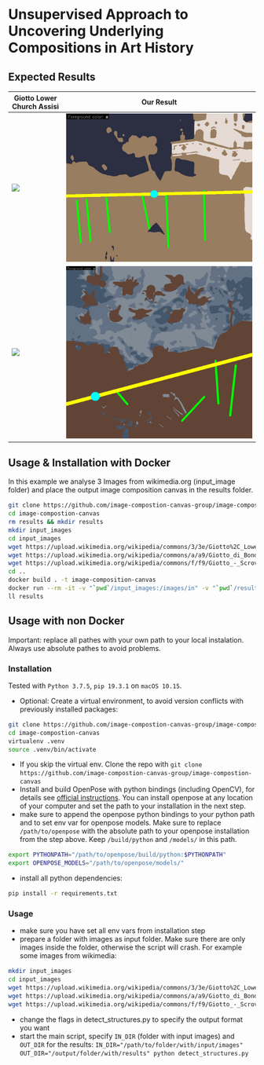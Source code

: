 # Unsupervised Approach to Uncovering Underlying Compositions in Art History

## Expected Results

| Giotto Lower Church Assisi  | Our Result |
| ------------- | ------------- |
| <img src="https://upload.wikimedia.org/wikipedia/commons/3/3e/Giotto%2C_Lower_Church_Assisi%2C_The_Visitation_01.jpg" width="100%">  | <img src="./results/Giotto%2C_Lower_Church_Assisi%2C_The_Visitation_01.jpg_final_colored_canvas.jpg" width="100%"> |
| <img src="https://upload.wikimedia.org/wikipedia/commons/a/a9/Giotto_di_Bondone_009.jpg" width="100%">  | <img src="./results/Giotto_di_Bondone_009.jpg_final_colored_canvas.jpg" width="100%"> |

## Usage & Installation with Docker
In this example we analyse 3 Images from wikimedia.org (input_image folder) and place the output image composition canvas in the results folder.
```bash
git clone https://github.com/image-compostion-canvas-group/image-compostion-canvas
cd image-compostion-canvas
rm results && mkdir results
mkdir input_images
cd input_images
wget https://upload.wikimedia.org/wikipedia/commons/3/3e/Giotto%2C_Lower_Church_Assisi%2C_The_Visitation_01.jpg
wget https://upload.wikimedia.org/wikipedia/commons/a/a9/Giotto_di_Bondone_009.jpg
wget https://upload.wikimedia.org/wikipedia/commons/f/f9/Giotto_-_Scrovegni_-_-18-_-_Adoration_of_the_Magi.jpg
cd ..
docker build . -t image-composition-canvas
docker run --rm -it -v "`pwd`/input_images:/images/in" -v "`pwd`/results:/images/out" image-composition-canvas
ll results
```

## Usage with non Docker
Important: replace all pathes with your own path to your local instalation. Always use absolute pathes to avoid problems.
### Installation
Tested with `Python 3.7.5`, `pip 19.3.1` on `macOS 10.15`.

* Optional: Create a virtual environment, to avoid version conflicts with previously installed packages:
```bash
git clone https://github.com/image-compostion-canvas-group/image-compostion-canvas
cd image-compostion-canvas
virtualenv .venv
source .venv/bin/activate
``` 
* If you skip the virtual env. Clone the repo with `git clone https://github.com/image-compostion-canvas-group/image-compostion-canvas`
* Install and build OpenPose with python bindings (including OpenCV), for details see [official instructions](https://github.com/CMU-Perceptual-Computing-Lab/openpose/blob/master/doc/installation.md#installation). You can install openpose at any location of your computer and set the path to your installation in the next step.
* make sure to append the openpose python bindings to your python path and to set env var for openpose models. Make sure to replace `/path/to/openpose` with the absolute path to your openpose installation from the step above. Keep `/build/python` and `/models/` in this path.
```bash
export PYTHONPATH="/path/to/openpose/build/python:$PYTHONPATH"
export OPENPOSE_MODELS="/path/to/openpose/models/"
```
* install all python dependencies:
```bash
pip install -r requirements.txt
```

### Usage
* make sure you have set all env vars from installation step
* prepare a folder with images as input folder. Make sure there are only images inside the folder, otherwise the script will crash. For example some images from wikimedia:
```bash
mkdir input_images
cd input_images
wget https://upload.wikimedia.org/wikipedia/commons/3/3e/Giotto%2C_Lower_Church_Assisi%2C_The_Visitation_01.jpg
wget https://upload.wikimedia.org/wikipedia/commons/a/a9/Giotto_di_Bondone_009.jpg
wget https://upload.wikimedia.org/wikipedia/commons/f/f9/Giotto_-_Scrovegni_-_-18-_-_Adoration_of_the_Magi.jpg
```
* change the flags in detect_structures.py to specify the output format you want
* start the main script, specify `IN_DIR` (folder with input images) and `OUT_DIR` for the results: `IN_DIR="/path/to/folder/with/input/images" OUT_DIR="/output/folder/with/results" python detect_structures.py`
